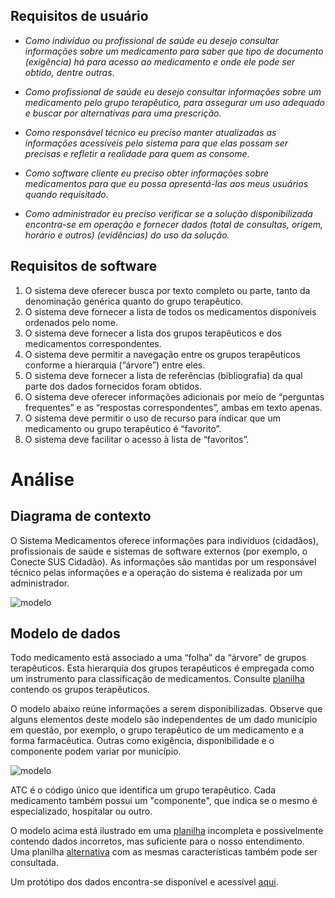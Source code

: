 ## Requisitos de usuário

- _Como indivíduo ou profissional de saúde eu desejo consultar informações sobre um medicamento para saber que tipo de documento (exigência) há para acesso ao medicamento e onde ele pode ser obtido, dentre outras_.

- _Como profissional de saúde eu desejo consultar informações sobre um medicamento pelo grupo terapêutico, para assegurar um uso adequado e buscar por alternativas para uma prescrição_.

- _Como responsável técnico eu preciso manter atualizadas as informações acessíveis pelo sistema para que elas possam ser precisas e refletir a realidade para quem as consome_.

- _Como software cliente eu preciso obter informações sobre medicamentos para que eu possa apresentá-las aos meus usuários quando requisitado._

- _Como administrador eu preciso verificar se a solução disponibilizada encontra-se em operação e fornecer dados (total de consultas, origem, horário e outros) (evidências) do uso da solução._

## Requisitos de software

1. O sistema deve oferecer busca por texto completo ou parte, tanto da denominação genérica quanto do grupo terapêutico.
1. O sistema deve fornecer a lista de todos os medicamentos disponíveis ordenados pelo nome.
1. O sistema deve fornecer a lista dos grupos terapêuticos e dos medicamentos correspondentes.
1. O sistema deve permitir a navegação entre os grupos terapêuticos conforme a hierarquia (“árvore”) entre eles.
1. O sistema deve fornecer a lista de referências (bibliografia) da qual parte dos dados fornecidos foram obtidos.
1. O sistema deve oferecer informações adicionais por meio de “perguntas frequentes” e as “respostas correspondentes”, ambas em texto apenas.
1. O sistema deve permitir o uso de recurso para indicar que um medicamento ou grupo terapêutico é “favorito”.
1. O sistema deve facilitar o acesso à lista de “favoritos”.

# Análise

## Diagrama de contexto

O Sistema Medicamentos oferece informações para indivíduos (cidadãos),
profissionais de saúde e sistemas de software externos (por exemplo, o Conecte SUS Cidadão). As informações são mantidas
por um responsável técnico pelas informações e a operação do sistema é realizada
por um administrador.

![modelo](http://www.plantuml.com/plantuml/proxy?cache=no&src=https://raw.githubusercontent.com/kyriosdata/medicamentos/master/UML/c4-context.puml)

## Modelo de dados

Todo medicamento está associado a uma “folha” da “árvore” de grupos terapêuticos. Esta hierarquia dos grupos terapêuticos é empregada
como um instrumento para classificação de medicamentos. Consulte [planilha](https://docs.google.com/spreadsheets/d/1K35ONf_4p2LWjIwenw4T8ufV1Yi1HVl3Wq_laF454Wc/edit?usp=sharing) contendo os grupos terapêuticos.

O modelo abaixo reúne informações a serem disponibilizadas. Observe que alguns elementos deste modelo são independentes de um dado município em questão, por exemplo, o grupo terapêutico de um medicamento e a forma farmacêutica. Outras como exigência, disponibilidade e o componente podem variar por município.

![modelo](http://www.plantuml.com/plantuml/proxy?cache=no&src=https://raw.githubusercontent.com/kyriosdata/medicamentos/master/UML/dados.puml)

ATC é o código único que identifica um grupo terapêutico. Cada medicamento também possui um
"componente", que indica se o mesmo é especializado,
hospitalar ou outro.

O modelo acima está ilustrado em uma [planilha](https://docs.google.com/spreadsheets/d/0B2KOoPbti6jscUZrRk13d2RtbVN4VVBlVi1ITUdORXlsRTB3/edit?resourcekey=0-EMRJxgldWFNg3ElwbnPysw#gid=506244534) incompleta e possivelmente contendo dados incorretos, mas suficiente para o nosso entendimento. Uma planilha [alternativa](https://docs.google.com/spreadsheets/d/1Jd5Xi46n09tDePDtXergs4LRgx9rhUThXXj8xFKpLEQ/edit#gid=500494510) com as mesmas características também pode ser consultada.

Um protótipo dos dados encontra-se disponível e acessível [aqui](http://ec2-18-207-244-242.compute-1.amazonaws.com:8080/swagger-ui.html).
